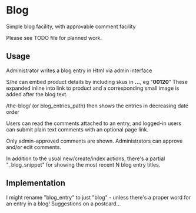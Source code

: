 Blog
====

Simple blog facility, with approvable comment facility

Please see TODO file for planned work.

Usage
-----

Administrator writes a blog entry in Html via admin interface

S/he can embed product details by including skus in **...**, eg "**00120**"
These expanded inline into link to product and a corresponding small
image is added after the blog text. 

/the-blog/ (or blog_entries_path) then shows the entries in decreasing date order


Users can read the comments attached to an entry, and logged-in users can 
submit plain text comments with an optional page link. 

Only admin-approved comments are shown.  Administrators can approve and/or 
edit comments.


In addition to the usual new/create/index actions, there's a partial
"_blog_snippet" for showing the most recent N blog entry titles.



Implementation
--------------

I might rename "blog_entry" to just "blog" - unless there's a proper word for
an entry in a blog! Suggestions on a postcard...




